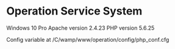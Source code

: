 # Operation Service System
Windows 10 Pro
Apache version 2.4.23
PHP version 5.6.25

Config variable at
/C/wamp/www/operation/config/php_conf.cfg
